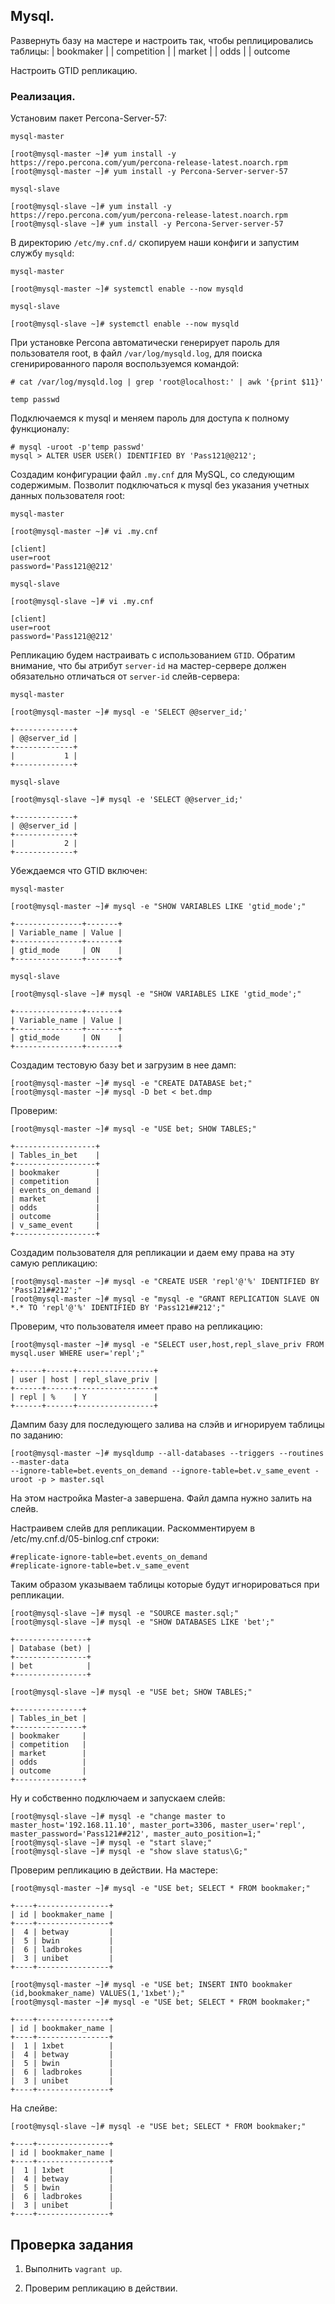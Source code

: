 ## Mysql.

Развернуть базу на мастере и настроить так, чтобы реплицировались таблицы: | bookmaker | | competition | | market | | odds | | outcome

Настроить GTID репликацию.

### Реализация.

Установим пакет Percona-Server-57:

`mysql-master`
```
[root@mysql-master ~]# yum install -y https://repo.percona.com/yum/percona-release-latest.noarch.rpm
[root@mysql-master ~]# yum install -y Percona-Server-server-57
```

`mysql-slave`
```
[root@mysql-slave ~]# yum install -y https://repo.percona.com/yum/percona-release-latest.noarch.rpm
[root@mysql-slave ~]# yum install -y Percona-Server-server-57
```

В директорию `/etc/my.cnf.d/` скопируем наши конфиги и запустим службу `mysqld`:

`mysql-master`
```
[root@mysql-master ~]# systemctl enable --now mysqld
```

`mysql-slave`
```
[root@mysql-slave ~]# systemctl enable --now mysqld
```

При установке Percona автоматически генерирует пароль для пользователя root, в файл `/var/log/mysqld.log`, для поиска сгенирированного пароля воспользуемся командой:

```
# cat /var/log/mysqld.log | grep 'root@localhost:' | awk '{print $11}'

temp passwd
```

Подключаемся к mysql и меняем пароль для доступа к полному функционалу:

```
# mysql -uroot -p'temp passwd'
mysql > ALTER USER USER() IDENTIFIED BY 'Pass121@@212';
```

Создадим конфигурации файл `.my.cnf` для MySQL, со следующим содержимым. Позволит подключаться к mysql без указания учетных данных пользователя root:

`mysql-master`
```
[root@mysql-master ~]# vi .my.cnf

[client]
user=root
password='Pass121@@212'
```

`mysql-slave`
```
[root@mysql-slave ~]# vi .my.cnf

[client]
user=root
password='Pass121@@212'
```
 
Репликацию будем настраивать с использованием `GTID`. Обратим внимание, что бы атрибут `server-id` на мастер-сервере должен обязательно отличаться от `server-id` слейв-сервера:

`mysql-master`
```
[root@mysql-master ~]# mysql -e 'SELECT @@server_id;'

+-------------+
| @@server_id |
+-------------+
|           1 |
+-------------+
```

`mysql-slave`
```
[root@mysql-slave ~]# mysql -e 'SELECT @@server_id;'

+-------------+
| @@server_id |
+-------------+
|           2 |
+-------------+
```

Убеждаемся что GTID включен:

`mysql-master`
```
[root@mysql-master ~]# mysql -e "SHOW VARIABLES LIKE 'gtid_mode';"

+---------------+-------+
| Variable_name | Value |
+---------------+-------+
| gtid_mode     | ON    |
+---------------+-------+
```

`mysql-slave`
```
[root@mysql-slave ~]# mysql -e "SHOW VARIABLES LIKE 'gtid_mode';"

+---------------+-------+
| Variable_name | Value |
+---------------+-------+
| gtid_mode     | ON    |
+---------------+-------+
```

Создадим тестовую базу bet и загрузим в нее дамп:

```
[root@mysql-master ~]# mysql -e "CREATE DATABASE bet;"
[root@mysql-master ~]# mysql -D bet < bet.dmp
```

Проверим:

```
[root@mysql-master ~]# mysql -e "USE bet; SHOW TABLES;"

+------------------+
| Tables_in_bet    |
+------------------+
| bookmaker        |
| competition      |
| events_on_demand |
| market           |
| odds             |
| outcome          |
| v_same_event     |
+------------------+
```

Создадим пользователя для репликации и даем ему права на эту самую репликацию:

```
[root@mysql-master ~]# mysql -e "CREATE USER 'repl'@'%' IDENTIFIED BY 'Pass121##212';"
[root@mysql-master ~]# mysql -e "mysql -e "GRANT REPLICATION SLAVE ON *.* TO 'repl'@'%' IDENTIFIED BY 'Pass121##212';"
```

Проверим, что пользователя имеет право на репликацию:

```
[root@mysql-master ~]# mysql -e "SELECT user,host,repl_slave_priv FROM mysql.user WHERE user='repl';"

+------+------+-----------------+
| user | host | repl_slave_priv |
+------+------+-----------------+
| repl | %    | Y               |
+------+------+-----------------+
```

Дампим базу для последующего залива на слэйв и игнорируем таблицы по заданию:

```
[root@mysql-master ~]# mysqldump --all-databases --triggers --routines --master-data
--ignore-table=bet.events_on_demand --ignore-table=bet.v_same_event -uroot -p > master.sql
```

На этом настройка Master-а завершена. Файл дампа нужно залить на слейв.

Настраивем слейв для репликации. Раскомментируем в /etc/my.cnf.d/05-binlog.cnf строки:

```
#replicate-ignore-table=bet.events_on_demand
#replicate-ignore-table=bet.v_same_event
```

Таким образом указываем таблицы которые будут игнорироваться при репликации.

```
[root@mysql-slave ~]# mysql -e "SOURCE master.sql;"
[root@mysql-slave ~]# mysql -e "SHOW DATABASES LIKE 'bet';"

+----------------+
| Database (bet) |
+----------------+
| bet            |
+----------------+
```
```
[root@mysql-slave ~]# mysql -e "USE bet; SHOW TABLES;"

+---------------+
| Tables_in_bet |
+---------------+
| bookmaker     |
| competition   |
| market        |
| odds          |
| outcome       |
+---------------+
```

Ну и собственно подключаем и запускаем слейв:

```
[root@mysql-slave ~]# mysql -e "change master to master_host='192.168.11.10', master_port=3306, master_user='repl', master_password='Pass121##212', master_auto_position=1;"
[root@mysql-slave ~]# mysql -e "start slave;"
[root@mysql-slave ~]# mysql -e "show slave status\G;"
```

Проверим репликацию в действии. На мастере:

```
[root@mysql-master ~]# mysql -e "USE bet; SELECT * FROM bookmaker;"

+----+----------------+
| id | bookmaker_name |
+----+----------------+
|  4 | betway         |
|  5 | bwin           |
|  6 | ladbrokes      |
|  3 | unibet         |
+----+----------------+
```
```
[root@mysql-master ~]# mysql -e "USE bet; INSERT INTO bookmaker (id,bookmaker_name) VALUES(1,'1xbet');"
[root@mysql-master ~]# mysql -e "USE bet; SELECT * FROM bookmaker;"

+----+----------------+
| id | bookmaker_name |
+----+----------------+
|  1 | 1xbet          |
|  4 | betway         |
|  5 | bwin           |
|  6 | ladbrokes      |
|  3 | unibet         |
+----+----------------+
```

На слейве:

```
[root@mysql-slave ~]# mysql -e "USE bet; SELECT * FROM bookmaker;"

+----+----------------+
| id | bookmaker_name |
+----+----------------+
|  1 | 1xbet          |
|  4 | betway         |
|  5 | bwin           |
|  6 | ladbrokes      |
|  3 | unibet         |
+----+----------------+
```

Проверка задания
----------------

1. Выполнить `vagrant up`.

2. Проверим репликацию в действии.
